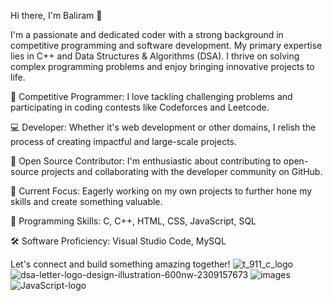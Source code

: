 Hi there, I'm Baliram 👋

I'm a passionate and dedicated coder with a strong background in competitive programming and software development.
My primary expertise lies in C++ and Data Structures & Algorithms (DSA). 
I thrive on solving complex programming problems and enjoy bringing innovative projects to life.

🌟 Competitive Programmer: I love tackling challenging problems and participating in coding contests like Codeforces and Leetcode.

💻 Developer: Whether it's web development or other domains, I relish the process of creating impactful and large-scale projects.

🤝 Open Source Contributor: I'm enthusiastic about contributing to open-source projects and collaborating with the developer community on GitHub.

🚀 Current Focus: Eagerly working on my own projects to further hone my skills and create something valuable.

💼 Programming Skills: C, C++, HTML, CSS, JavaScript, SQL

🛠️ Software Proficiency: Visual Studio Code, MySQL

Let's connect and build something amazing together!
![t_911_c_logo](https://github.com/mbaliramgupta/mbaliramgupta/assets/157468883/fffce05c-7705-426b-99f8-02a38182db70)
![dsa-letter-logo-design-illustration-600nw-2309157673](https://github.com/mbaliramgupta/mbaliramgupta/assets/157468883/78e3f52c-8117-44ed-bc8a-3dd33af55d6d)
![images](https://github.com/mbaliramgupta/mbaliramgupta/assets/157468883/965c3969-8290-4560-894e-5d506a69a1be)
![JavaScript-logo](https://github.com/mbaliramgupta/mbaliramgupta/assets/157468883/e8b1e57c-9bd5-4197-90f9-09fa41cdcbd5)
